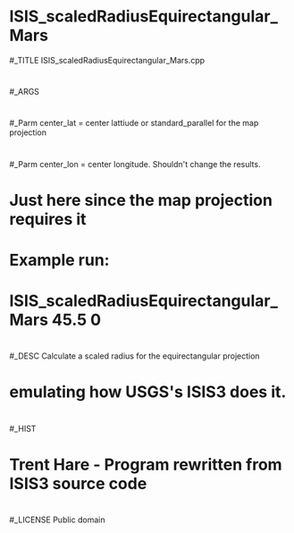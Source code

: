 ISIS_scaledRadiusEquirectangular_Mars
============

#_TITLE  ISIS_scaledRadiusEquirectangular_Mars.cpp
#
#_ARGS  
#
#_Parm  center_lat = center lattiude or standard_parallel for the map projection
#
#_Parm  center_lon = center longitude. Shouldn't change the results. 
#                            Just here since the map projection requires it
#
# Example run: 
#          ISIS_scaledRadiusEquirectangular_Mars 45.5 0
#
#_DESC Calculate a scaled radius for the equirectangular projection
#          emulating how USGS's ISIS3 does it.
#
#_HIST
#       Trent Hare - Program rewritten from ISIS3 source code
#
#_LICENSE Public domain
